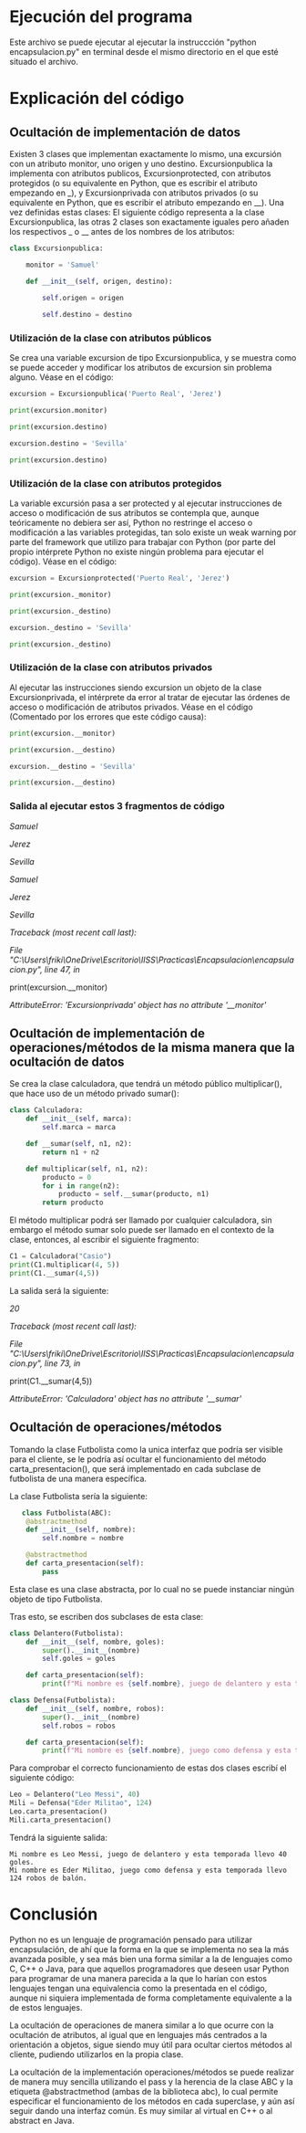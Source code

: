 # Ejecución del programa
Este archivo se puede ejecutar al ejecutar la instruccción "python encapsulacion.py" en terminal desde el mismo directorio en el que esté situado el archivo.


# Explicación del código

## Ocultación de implementación de datos

Existen 3 clases que implementan exactamente lo mismo, una excursión con un atributo monitor, uno origen y uno destino. Excursionpublica la implementa con atributos publicos, Excursionprotected, con atributos protegidos (o su equivalente en Python, que es escribir el atributo empezando en \_), y Excursionprivada con atributos privados (o su equivalente en Python, que es escribir el atributo empezando en \_\_). Una vez definidas estas clases:
El siguiente código representa a la clase Excursionpublica, las otras 2 clases son exactamente iguales pero añaden los respectivos \_ o \_\_ antes de los nombres de los atributos:

```python
class Excursionpublica:

    monitor = 'Samuel'

    def __init__(self, origen, destino):

        self.origen = origen
 
        self.destino = destino
```

### Utilización de la clase con atributos públicos
Se crea una variable excursion de tipo Excursionpublica, y se muestra como se puede acceder y modificar los atributos de excursion sin problema alguno.
Véase en el código:

```python
excursion = Excursionpublica('Puerto Real', 'Jerez')

print(excursion.monitor)

print(excursion.destino)

excursion.destino = 'Sevilla'

print(excursion.destino)
```

### Utilización de la clase con atributos protegidos
La variable excursión pasa a ser protected y al ejecutar instrucciones de acceso o modificación de sus atributos se contempla que, aunque teóricamente no debiera ser así, Python no restringe el acceso o modificación a las variables protegidas, tan solo existe un weak warning por parte del framework que utilizo para trabajar con Python (por parte del propio intérprete Python no existe ningún problema para ejecutar el código).
Véase en el código:

```python
excursion = Excursionprotected('Puerto Real', 'Jerez')

print(excursion._monitor)

print(excursion._destino)

excursion._destino = 'Sevilla'

print(excursion._destino)
```

### Utilización de la clase con atributos privados
Al ejecutar las instrucciones siendo excursion un objeto de la clase Excursionprivada, el intérprete da error al tratar de ejecutar las órdenes de acceso o modificación de atributos privados.
Véase en el código (Comentado por los errores que este código causa):

```python
print(excursion.__monitor)

print(excursion.__destino)

excursion.__destino = 'Sevilla'

print(excursion.__destino)
```

### Salida al ejecutar estos 3 fragmentos de código

_Samuel_

_Jerez_

_Sevilla_

_Samuel_

_Jerez_

_Sevilla_

_Traceback (most recent call last):_
  
_File "C:\Users\friki\OneDrive\Escritorio\IISS\Practicas\Encapsulacion\encapsulacion.py", line 47, in <module>_
    
print(excursion.__monitor)

_AttributeError: 'Excursionprivada' object has no attribute '\_\_monitor'_

## Ocultación de implementación de operaciones/métodos de la misma manera que la ocultación de datos

Se crea la clase calculadora, que tendrá un método público multiplicar(), que hace uso de un método privado sumar():

```python
class Calculadora:
    def __init__(self, marca):
        self.marca = marca

    def __sumar(self, n1, n2):
        return n1 + n2

    def multiplicar(self, n1, n2):
        producto = 0
        for i in range(n2):
            producto = self.__sumar(producto, n1)
        return producto
```

El método multiplicar podrá ser llamado por cualquier calculadora, sin embargo el método sumar solo puede ser llamado en el contexto de la clase, entonces, al escribir el siguiente fragmento:

```python
C1 = Calculadora("Casio")
print(C1.multiplicar(4, 5))
print(C1.__sumar(4,5))
```

La salida será la siguiente:

_20_

_Traceback (most recent call last):_

_File "C:\Users\friki\OneDrive\Escritorio\IISS\Practicas\Encapsulacion\encapsulacion.py", line 73, in <module>_
    
print(C1.__sumar(4,5))
    
_AttributeError: 'Calculadora' object has no attribute '\_\_sumar'_

## Ocultación de operaciones/métodos

Tomando la clase Futbolista como la unica interfaz que podría ser visible para el cliente, se le podría así ocultar el funcionamiento del método carta_presentacion(), que será implementado en cada subclase de futbolista de una manera específica.
    
La clase Futbolista sería la siguiente:

```python
   class Futbolista(ABC):
    @abstractmethod
    def __init__(self, nombre):
        self.nombre = nombre

    @abstractmethod
    def carta_presentacion(self):
        pass
```
    
Esta clase es una clase abstracta, por lo cual no se puede instanciar ningún objeto de tipo Futbolista.
	
Tras esto, se escriben dos subclases de esta clase:
    
```python
class Delantero(Futbolista):
    def __init__(self, nombre, goles):
        super().__init__(nombre)
        self.goles = goles

    def carta_presentacion(self):
        print(f"Mi nombre es {self.nombre}, juego de delantero y esta temporada llevo {self.goles} goles.")
```
	
```python
class Defensa(Futbolista):
    def __init__(self, nombre, robos):
        super().__init__(nombre)
        self.robos = robos

    def carta_presentacion(self):
        print(f"Mi nombre es {self.nombre}, juego como defensa y esta temporada llevo {self.robos} robos de balón.")
```
	
Para comprobar el correcto funcionamiento de estas dos clases escribí el siguiente código:
	
```python
Leo = Delantero("Leo Messi", 40)
Mili = Defensa("Eder Militao", 124)
Leo.carta_presentacion()
Mili.carta_presentacion()
```
	
Tendrá la siguiente salida:
```
Mi nombre es Leo Messi, juego de delantero y esta temporada llevo 40 goles.
Mi nombre es Eder Militao, juego como defensa y esta temporada llevo 124 robos de balón.
```
    
# Conclusión
Python no es un lenguaje de programación pensado para utilizar encapsulación, de ahí que la forma en la que se implementa no sea la más avanzada posible, y sea más bien una forma similar a la de lenguajes como C, C++ o Java, para que aquellos programadores que deseen usar Python para programar de una manera parecida a la que lo harían con estos lenguajes tengan una equivalencia como la presentada en el código, aunque ni siquiera implementada de forma completamente equivalente a la de estos lenguajes.
    
La ocultación de operaciones de manera similar a lo que ocurre con la ocultación de atributos, al igual que en lenguajes más centrados a la orientación a objetos, sigue siendo muy útil para ocultar ciertos métodos al cliente, pudiendo utilizarlos en la propia clase.
	
La ocultación de la implementación operaciones/métodos se puede realizar de manera muy sencilla utilizando el pass y la herencia de la clase ABC y la etiqueta @abstractmethod (ambas de la biblioteca abc), lo cual permite especificar el funcionamiento de los métodos en cada superclase, y aún así seguir dando una interfaz común. Es muy similar al virtual en C++ o al abstract en Java.
